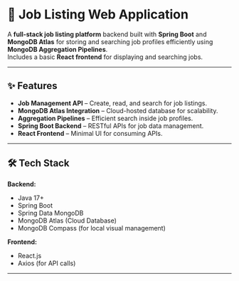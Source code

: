 # 🏢 Job Listing Web Application

A **full-stack job listing platform** backend built with **Spring Boot** and **MongoDB Atlas** for storing and searching job profiles efficiently using **MongoDB Aggregation Pipelines**.  
Includes a basic **React frontend** for displaying and searching jobs.

---

## ✨ Features

- **Job Management API** – Create, read, and search for job listings.
- **MongoDB Atlas Integration** – Cloud-hosted database for scalability.
- **Aggregation Pipelines** – Efficient search inside job profiles.
- **Spring Boot Backend** – RESTful APIs for job data management.
- **React Frontend** – Minimal UI for consuming APIs.

---

## 🛠 Tech Stack

**Backend:**
- Java 17+
- Spring Boot
- Spring Data MongoDB
- MongoDB Atlas (Cloud Database)
- MongoDB Compass (for local visual management)

**Frontend:**
- React.js  
- Axios (for API calls)

---
